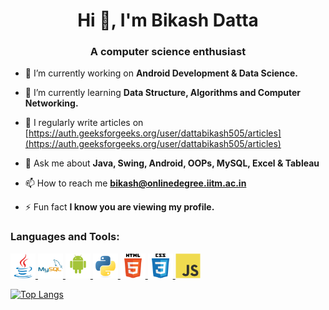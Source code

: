 <h1 align="center">Hi 👋, I'm Bikash Datta</h1>
<h3 align="center">A computer science enthusiast</h3>

- 🔭 I’m currently working on **Android Development & Data Science.**

- 🌱 I’m currently learning **Data Structure, Algorithms and Computer Networking.**

- 📝 I regularly write articles on [https://auth.geeksforgeeks.org/user/dattabikash505/articles](https://auth.geeksforgeeks.org/user/dattabikash505/articles)

- 💬 Ask me about **Java, Swing, Android, OOPs, MySQL, Excel & Tableau**

- 📫 How to reach me **bikash@onlinedegree.iitm.ac.in**

- ⚡ Fun fact **I know you are viewing my profile.**

<h3 align="left">Languages and Tools:</h3>
<p align="left"> 
 <a href="https://www.java.com" target="_blank" rel="noreferrer"> <img src="https://raw.githubusercontent.com/devicons/devicon/master/icons/java/java-original.svg" alt="java" width="40" height="40"/> </a>
  <a href="https://www.mysql.com/" target="_blank" rel="noreferrer"> <img src="https://raw.githubusercontent.com/devicons/devicon/master/icons/mysql/mysql-original-wordmark.svg" alt="mysql" width="40" height="40"/> </a>
 <a href="https://developer.android.com" target="_blank" rel="noreferrer"> <img src="https://raw.githubusercontent.com/devicons/devicon/master/icons/android/android-original-wordmark.svg" alt="android" width="40" height="40"/> </a>
  <a href="https://www.python.org" target="_blank" rel="noreferrer"> <img src="https://raw.githubusercontent.com/devicons/devicon/master/icons/python/python-original.svg" alt="python" width="40" height="40"/> </a>
  <a href="https://www.w3.org/html/" target="_blank" rel="noreferrer"> <img src="https://raw.githubusercontent.com/devicons/devicon/master/icons/html5/html5-original-wordmark.svg" alt="html5" width="40" height="40"/> </a>
  <a href="https://www.w3schools.com/css/" target="_blank" rel="noreferrer"> <img src="https://raw.githubusercontent.com/devicons/devicon/master/icons/css3/css3-original-wordmark.svg" alt="css3" width="40" height="40"/> </a>
  <a href="https://developer.mozilla.org/en-US/docs/Web/JavaScript" target="_blank" rel="noreferrer"> <img src="https://raw.githubusercontent.com/devicons/devicon/master/icons/javascript/javascript-original.svg" alt="javascript" width="40" height="40"/> </a>
</p> 


[![Top Langs](https://github-readme-stats.vercel.app/api/top-langs/?username=obhujerpencil&langs_count=8)](https://github.com/anuraghazra/github-readme-stats)
